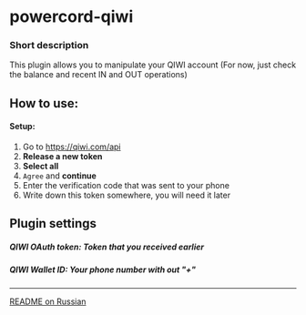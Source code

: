 powercord-qiwi
=

### Short description
<p>This plugin allows you to manipulate your QIWI account (For now, just check the balance and recent IN and OUT operations)</p>

How to use:
-

#### Setup:
1. Go to https://qiwi.com/api
2. **Release a new token**
3. **Select all**
4. `Agree` and **continue**
5. Enter the verification code that was sent to your phone
6. Write down this token somewhere, you will need it later

Plugin settings
-

##### QIWI OAuth token: _Token that you received earlier_
##### QIWI Wallet ID: _Your phone number with out "+"_

 - - - - - - -
 [README on Russian](https://github.com/funlennysub/powercord-qiwi/blob/master/readme_ru.md)
